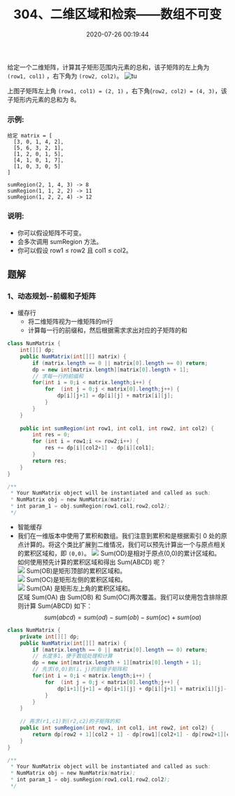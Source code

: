 ﻿---
title: 304、二维区域和检索——数组不可变
categories:
- leetcode
tags:
  - null
date: 2020-07-26 00:19:44
---

给定一个二维矩阵，计算其子矩形范围内元素的总和，该子矩阵的左上角为 `(row1, col1)` ，右下角为 `(row2, col2)`。
![tu](/images/304.png)

上图子矩阵左上角 `(row1, col1) = (2, 1)` ，右下角(`row2, col2) = (4, 3)`，该子矩形内元素的总和为 8。

### 示例:
```
给定 matrix = [
  [3, 0, 1, 4, 2],
  [5, 6, 3, 2, 1],
  [1, 2, 0, 1, 5],
  [4, 1, 0, 1, 7],
  [1, 0, 3, 0, 5]
]

sumRegion(2, 1, 4, 3) -> 8
sumRegion(1, 1, 2, 2) -> 11
sumRegion(1, 2, 2, 4) -> 12
```
### 说明:

- 你可以假设矩阵不可变。
- 会多次调用 sumRegion 方法。
- 你可以假设 row1 ≤ row2 且 col1 ≤ col2。

<!-- 来源：力扣（LeetCode）
链接：https://leetcode-cn.com/problems/range-sum-query-2d-immutable
著作权归领扣网络所有。商业转载请联系官方授权，非商业转载请注明出处。 -->

## 题解
### 1、动态规划--前缀和子矩阵
- 缓存行
    - 将二维矩阵视为一维矩阵的m行
    - 计算每一行的前缀和，然后根据需求求出对应的子矩阵的和
```java
class NumMatrix {
    int[][] dp;
    public NumMatrix(int[][] matrix) {
        if (matrix.length == 0 || matrix[0].length == 0) return;
        dp = new int[matrix.length][matrix[0].length + 1];
        // 求每一行的前缀和
        for(int i = 0;i < matrix.length;i++) {
            for  (int j = 0;j < matrix[0].length;j++) {
                dp[i][j+1] = dp[i][j] + matrix[i][j];
            }
        }
    }
    
    public int sumRegion(int row1, int col1, int row2, int col2) {
        int res = 0;
        for (int i = row1;i <= row2;i++) {
            res += dp[i][col2+1] - dp[i][col1];
        }
        return res;
    }
}

/**
 * Your NumMatrix object will be instantiated and called as such:
 * NumMatrix obj = new NumMatrix(matrix);
 * int param_1 = obj.sumRegion(row1,col1,row2,col2);
 */
```
- 智能缓存
- 我们在一维版本中使用了累积和数组。我们注意到累积和是根据索引 0 处的原点计算的。将这个类比扩展到二维情况，我们可以预先计算出一个与原点相关的累积区域和，即 `(0,0)`。
![](/images/304-1-image.png)
Sum(OD)是相对于原点(0,0)的累计区域和。
如何使用预先计算的累积区域和得出 Sum(ABCD) 呢？  
![](/images/304-2-image.png)
Sum(OB)是矩形顶部的累积区域和。  
![](/images/304-3-image.png)
Sum(OC)是矩形左侧的累积区域和。  
![](/images/304-4-image.png)
Sum(OA) 是矩形左上角的累积区域和。  
区域 Sum(OA) 由 Sum(OB) 和 Sum(OC)两次覆盖。我们可以使用包含排除原则计算 Sum(ABCD) 如下：
$$ sum(abcd)=sum(od)−sum(ob)−sum(oc)+sum(oa)$$ 
```java
class NumMatrix {
    private int[][] dp;
    public NumMatrix(int[][] matrix) {
        if (matrix.length == 0 || matrix[0].length == 0) return;
        // 长度多1，便于数组处理和计算
        dp = new int[matrix.length + 1][matrix[0].length + 1];
        // 先求(0,0)到(i，j)的前缀子矩阵和
        for(int i = 0;i < matrix.length;i++) {
            for  (int j = 0;j < matrix[0].length;j++) {
                dp[i+1][j+1] = dp[i+1][j] + dp[i][j+1] + matrix[i][j]- dp[i][j];
            }
        }
    }
    
    // 再求(r1,c1)到(r2,c2)的子矩阵的和
    public int sumRegion(int row1, int col1, int row2, int col2) {
        return dp[row2 + 1][col2 + 1] - dp[row1][col2+1] - dp[row2+1][col1] + dp[row1][col1];
    }
}

/**
 * Your NumMatrix object will be instantiated and called as such:
 * NumMatrix obj = new NumMatrix(matrix);
 * int param_1 = obj.sumRegion(row1,col1,row2,col2);
 */
```
```